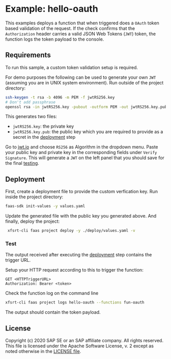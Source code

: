 # Example: hello-oauth

This examples deploys a function that when triggered does a `OAuth` token based validation of the request.
If the check confirms that the `Authorization` header carries a valid JSON Web Tokens (`JWT`) token, the function logs the token payload to the console.

## Requirements
To run this sample, a custom token validation setup is required.

For demo purposes the following can be used to generate your own `JWT` (assuming you are in UNIX system environment).
Run outside of the project directory:
```bash
ssh-keygen -t rsa -b 4096 -m PEM -f jwtRS256.key
# Don't add passphrase
openssl rsa -in jwtRS256.key -pubout -outform PEM -out jwtRS256.key.pub
```
This generates two files: 
* `jwtRS256.key`: the private key 
* `jwtRS256.key.pub`: the public key which you are required to provide as a secret in the [deployment](#Deployment) step

Go to [jwt.io](https://jwt.io) and choose `RS256` as Algorithm in the dropdown menu.
Paste your public key and private key in the corresponding fields under `Verify Signature`.
This will generate a `JWT` on the left panel that you should save for the final [testing](#Test).

## Deployment

First, create a deployment file to provide the custom verfication key.
Run inside the project directory:
```bash
faas-sdk init-values -y values.yaml
```
Update the generated file with the public key you generated above. And finally, deploy the project:
```bash
 xfsrt-cli faas project deploy -y ./deploy/values.yaml -v
```

### Test
The output received after executing the [deployment](#Deployment) step contains the trigger URL.

Setup your HTTP request according to this to trigger the function:
```
GET <HTTPTriggerURL>
Authorization: Bearer <token>
```

Check the function log on the command line
```bash
xfsrt-cli faas project logs hello-oauth --functions fun-oauth
```

The output should contain the token payload.

## License
Copyright (c) 2020 SAP SE or an SAP affiliate company. All rights reserved.
This file is licensed under the Apache Software License, v. 2 except as noted otherwise in the [LICENSE file](../LICENSE.txt).
